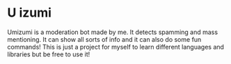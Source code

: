 # U izumi


Umizumi is a moderation bot made by me. It detects spamming and mass mentioning. It can show all sorts of info and it can also do some fun commands! This is just a project for myself to learn different languages and libraries but be free to use it!

